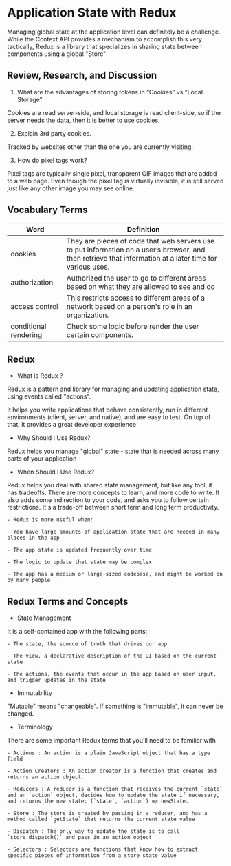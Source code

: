 # Application State with Redux

Managing global state at the application level can definitely be a challenge. While the Context API provides a mechanism to accomplish this very tactically, Redux is a library that specializes in sharing state between components using a global "Store"

## Review, Research, and Discussion

1. What are the advantages of storing tokens in “Cookies” vs “Local Storage”

Cookies are read server-side, and local storage is read client-side, so if the server needs the data, then it is better to use cookies.

2. Explain 3rd party cookies.

Tracked by websites other than the one you are currently visiting.

3. How do pixel tags work?

Pixel tags are typically single pixel, transparent GIF images that are added to a web page. Even though the pixel tag is virtually invisible, it is still served just like any other image you may see online.

## Vocabulary Terms

| Word                  | Definition                                                                                                                                                |
| --------------------- | --------------------------------------------------------------------------------------------------------------------------------------------------------- |
| cookies               | They are pieces of code that web servers use to put information on a user’s browser, and then retrieve that information at a later time for various uses. |
| authorization         | Authorized the user to go to different areas based on what they are allowed to see and do                                                                 |
| access control        | This restricts access to different areas of a network based on a person's role in an organization.                                                        |
| conditional rendering | Check some logic before render the user certain components.                                                                                               |

## Redux

- What is Redux ?

Redux is a pattern and library for managing and updating application state, using events called "actions".

It helps you write applications that behave consistently, run in different environments (client, server, and native), and are easy to test. On top of that, it provides a great developer experience

- Why Should I Use Redux?

Redux helps you manage "global" state - state that is needed across many parts of your application

- When Should I Use Redux?

Redux helps you deal with shared state management, but like any tool, it has tradeoffs. There are more concepts to learn, and more code to write. It also adds some indirection to your code, and asks you to follow certain restrictions. It's a trade-off between short term and long term productivity.

    - Redux is more useful when:

    - You have large amounts of application state that are needed in many places in the app

    - The app state is updated frequently over time

    - The logic to update that state may be complex

    - The app has a medium or large-sized codebase, and might be worked on by many people

## Redux Terms and Concepts

- State Management

It is a self-contained app with the following parts:

    - The state, the source of truth that drives our app

    - The view, a declarative description of the UI based on the current state

    - The actions, the events that occur in the app based on user input, and trigger updates in the state

- Immutability

"Mutable" means "changeable". If something is "immutable", it can never be changed.

- Terminology

There are some important Redux terms that you'll need to be familiar with

    - Actions : An action is a plain JavaScript object that has a type field

    - Action Creators : An action creator is a function that creates and returns an action object.

    - Reducers : A reducer is a function that receives the current `state` and an `action` object, decides how to update the state if necessary, and returns the new state: (`state`, `action`) => newState.

    - Store : The store is created by passing in a reducer, and has a method called `getState` that returns the current state value

    - Dispatch : The only way to update the state is to call `store.dispatch()` and pass in an action object

    - Selectors : Selectors are functions that know how to extract specific pieces of information from a store state value
